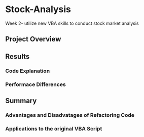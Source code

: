 # Stock-Analysis
Week 2- utilize new VBA skills to conduct stock market analysis

## Project Overview

## Results
### Code Explanation

### Performace Differences


## Summary
### Advantages and Disadvatages of Refactoring Code

### Applications to the original VBA Script
